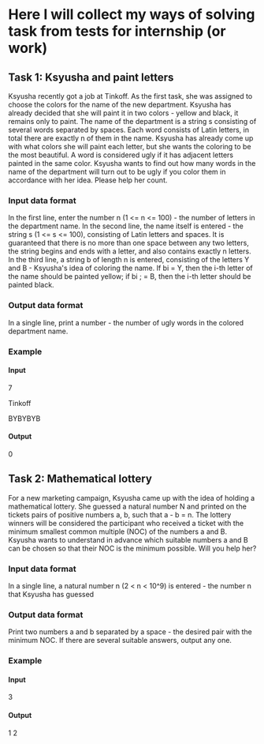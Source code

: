 # Here I will collect my ways of solving task from tests for internship (or work)

## **Task 1: Ksyusha and paint letters**
Ksyusha recently got a job at Tinkoff. As the first task, she was assigned to choose
the colors for the name of the new department. Ksyusha has already decided that she will paint it in two colors - yellow and
black, it remains only to paint.
The name of the department is a string s consisting of several words separated
by spaces. Each word consists of Latin letters, in total there are exactly n of them in the name.
Ksyusha has already come up with what colors she will paint each letter, but she wants the coloring to be
the most beautiful. A word is considered ugly if it has adjacent letters painted in
the same color.
Ksyusha wants to find out how many words in the name of the department will turn out to be ugly if you color them in
accordance with her idea. Please help her count.
### **Input data format**
In the first line, enter the number n (1 <= n <= 100) - the number of letters in the department name.
In the second line, the name itself is entered - the string s (1 <= s <= 100), consisting of Latin letters
and spaces. It is guaranteed that there is no more than one space between any two letters, the string
begins and ends with a letter, and also contains exactly n letters.
In the third line, a string b of length n is entered, consisting of the letters Y and B - Ksyusha's idea of coloring
the name. If bi = Y, then the i-th letter of the name should be painted yellow; if
bi ; = B, then the i-th letter should be painted black.
### **Output data format**
In a single line, print a number - the number of ugly words in the colored department name.
### **Example**
#### **Input**
7

Tinkoff

BYBYBYB
#### **Output**
0

## **Task 2: Mathematical lottery**
For a new marketing campaign, Ksyusha came up with the idea of holding a mathematical lottery. She
guessed a natural number N and printed on the tickets pairs of positive numbers a, b, such that
a - b = n. The lottery winners will be considered the participant who received a ticket with the minimum smallest common multiple (NOC) of the numbers a and B. Ksyusha wants to understand in advance which suitable numbers a and B can be chosen so that their NOC is the minimum possible. Will you help her?
### **Input data format**
In a single line, a natural number n (2 < n < 10^9) is entered - the number n that Ksyusha has guessed
### **Output data format** 
Print two numbers a and b separated by a space - the desired pair with the minimum NOC.
If there are several suitable answers, output any one.
### **Example**
#### **Input**
3
#### **Output**
1 2
